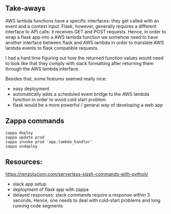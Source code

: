 ## Take-aways

AWS lambda functions have a specific interfaces: they get called with
an event and a context input. Flask, however, generally requires a
different interface to API calls: it receives GET and POST requests.
Hence, in order to wrap a flask app into a AWS lambda function we
somehow need to have another interface between flask and AWS lambda in
order to translate AWS lambda events to flask compatible requests.

I had a hard time figuring out how the returned function values would
need to look like that they comply with slack formatting after
returning them through the AWS lambda interface.

Besides that, some features seemed really nice:

- easy deployment
- automatically adds a scheduled event bridge to the AWS lambda
  function in order to avoid cold start problem
- flask would be a more powerful / general way of developing a web app


## Zappa commands

```
zappa deploy
zappa update prod
zappa invoke prod 'app.lambda_handler'
zappa undeploy
```


## Resources:

https://renzolucioni.com/serverless-slash-commands-with-python/

- slack app setup
- deployment of flask app with zappa
- delayed responses: slack commands require a response within 3
  seconds. Hence, one needs to deal with cold-start problems and long
  running code segments
